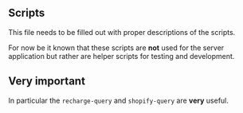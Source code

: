 ## Scripts

This file needs to be filled out with proper descriptions of the scripts.

For now be it known that these scripts are **not** used for the server application
but rather are helper scripts for testing and development.

## Very important

In particular the `recharge-query` and `shopify-query` are **very** useful.

